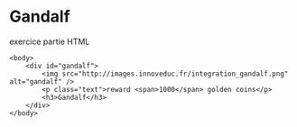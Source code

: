 # Gandalf
exercice
partie HTML
<!doctype>
<html>
    <head>
        <meta charset="utf-8" />
        <title>Gandalf</title>
     <link rel="stylesheet" href="style.css" />
    </head>

    <body>
        <div id="gandalf">
            <img src="http://images.innoveduc.fr/integration_gandalf.png" alt="gandalf" />
            <p class="text">reward <span>1000</span> golden coins</p>
            <h3>Gandalf</h3>
        </div>
    </body>
</html>

